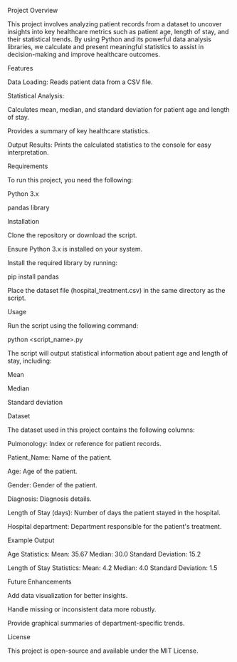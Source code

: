Project Overview

This project involves analyzing patient records from a dataset to uncover insights into key healthcare metrics such as patient age, length of stay, and their statistical trends. By using Python and its powerful data analysis libraries, we calculate and present meaningful statistics to assist in decision-making and improve healthcare outcomes.

Features

Data Loading: Reads patient data from a CSV file.

Statistical Analysis:

Calculates mean, median, and standard deviation for patient age and length of stay.

Provides a summary of key healthcare statistics.

Output Results: Prints the calculated statistics to the console for easy interpretation.

Requirements

To run this project, you need the following:

Python 3.x

pandas library

Installation

Clone the repository or download the script.

Ensure Python 3.x is installed on your system.

Install the required library by running:

pip install pandas

Place the dataset file (hospital_treatment.csv) in the same directory as the script.

Usage

Run the script using the following command:

python <script_name>.py

The script will output statistical information about patient age and length of stay, including:

Mean

Median

Standard deviation

Dataset

The dataset used in this project contains the following columns:

Pulmonology: Index or reference for patient records.

Patient_Name: Name of the patient.

Age: Age of the patient.

Gender: Gender of the patient.

Diagnosis: Diagnosis details.

Length of Stay (days): Number of days the patient stayed in the hospital.

Hospital department: Department responsible for the patient's treatment.

Example Output

Age Statistics:
Mean: 35.67
Median: 30.0
Standard Deviation: 15.2

Length of Stay Statistics:
Mean: 4.2
Median: 4.0
Standard Deviation: 1.5

Future Enhancements

Add data visualization for better insights.

Handle missing or inconsistent data more robustly.

Provide graphical summaries of department-specific trends.

License

This project is open-source and available under the MIT License.
